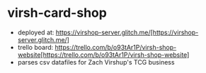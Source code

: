 # virsh-card-shop
- deployed at: https://virshop-server.glitch.me/[https://virshop-server.glitch.me/]
- trello board: https://trello.com/b/o93tAr1P/virsh-shop-website[https://trello.com/b/o93tAr1P/virsh-shop-website]
- parses csv datafiles for Zach Virshup's TCG business
